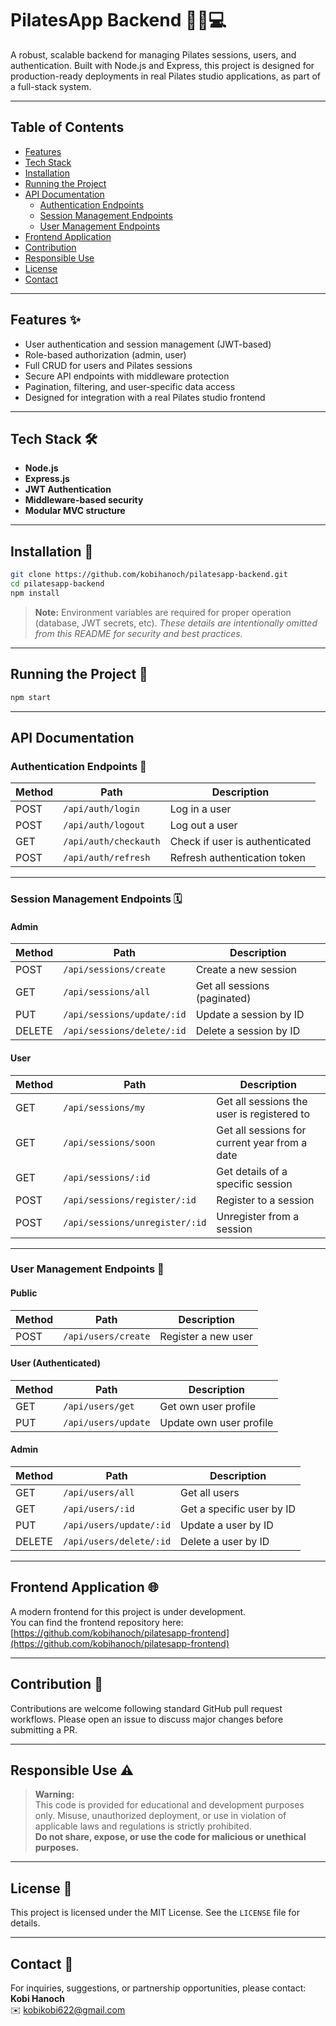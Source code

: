 # PilatesApp Backend 🧘‍♂️💻

A robust, scalable backend for managing Pilates sessions, users, and authentication. Built with Node.js and Express, this project is designed for production-ready deployments in real Pilates studio applications, as part of a full-stack system.

---

## Table of Contents

- [Features](#features)
- [Tech Stack](#tech-stack)
- [Installation](#installation)
- [Running the Project](#running-the-project)
- [API Documentation](#api-documentation)
  - [Authentication Endpoints](#authentication-endpoints)
  - [Session Management Endpoints](#session-management-endpoints)
  - [User Management Endpoints](#user-management-endpoints)
- [Frontend Application](#frontend-application)
- [Contribution](#contribution)
- [Responsible Use](#responsible-use)
- [License](#license)
- [Contact](#contact)

---

## Features ✨

- User authentication and session management (JWT-based)
- Role-based authorization (admin, user)
- Full CRUD for users and Pilates sessions
- Secure API endpoints with middleware protection
- Pagination, filtering, and user-specific data access
- Designed for integration with a real Pilates studio frontend

---

## Tech Stack 🛠️

- **Node.js**
- **Express.js**
- **JWT Authentication**
- **Middleware-based security**
- **Modular MVC structure**

---

## Installation 🚀

```bash
git clone https://github.com/kobihanoch/pilatesapp-backend.git
cd pilatesapp-backend
npm install
```

> **Note:** Environment variables are required for proper operation (database, JWT secrets, etc). _These details are intentionally omitted from this README for security and best practices._

---

## Running the Project 🏃

```bash
npm start
```

---

## API Documentation

### Authentication Endpoints 🔐

| Method | Path                  | Description                    |
| ------ | --------------------- | ------------------------------ |
| POST   | `/api/auth/login`     | Log in a user                  |
| POST   | `/api/auth/logout`    | Log out a user                 |
| GET    | `/api/auth/checkauth` | Check if user is authenticated |
| POST   | `/api/auth/refresh`   | Refresh authentication token   |

---

### Session Management Endpoints 🗓️

#### Admin

| Method | Path                       | Description                  |
| ------ | -------------------------- | ---------------------------- |
| POST   | `/api/sessions/create`     | Create a new session         |
| GET    | `/api/sessions/all`        | Get all sessions (paginated) |
| PUT    | `/api/sessions/update/:id` | Update a session by ID       |
| DELETE | `/api/sessions/delete/:id` | Delete a session by ID       |

#### User

| Method | Path                           | Description                                   |
| ------ | ------------------------------ | --------------------------------------------- |
| GET    | `/api/sessions/my`             | Get all sessions the user is registered to    |
| GET    | `/api/sessions/soon`           | Get all sessions for current year from a date |
| GET    | `/api/sessions/:id`            | Get details of a specific session             |
| POST   | `/api/sessions/register/:id`   | Register to a session                         |
| POST   | `/api/sessions/unregister/:id` | Unregister from a session                     |

---

### User Management Endpoints 👤

#### Public

| Method | Path                | Description         |
| ------ | ------------------- | ------------------- |
| POST   | `/api/users/create` | Register a new user |

#### User (Authenticated)

| Method | Path                | Description             |
| ------ | ------------------- | ----------------------- |
| GET    | `/api/users/get`    | Get own user profile    |
| PUT    | `/api/users/update` | Update own user profile |

#### Admin

| Method | Path                    | Description               |
| ------ | ----------------------- | ------------------------- |
| GET    | `/api/users/all`        | Get all users             |
| GET    | `/api/users/:id`        | Get a specific user by ID |
| PUT    | `/api/users/update/:id` | Update a user by ID       |
| DELETE | `/api/users/delete/:id` | Delete a user by ID       |

---

## Frontend Application 🌐

A modern frontend for this project is under development.  
You can find the frontend repository here:  
[https://github.com/kobihanoch/pilatesapp-frontend](https://github.com/kobihanoch/pilatesapp-frontend)

---

## Contribution 🤝

Contributions are welcome following standard GitHub pull request workflows. Please open an issue to discuss major changes before submitting a PR.

---

## Responsible Use ⚠️

> **Warning:**  
> This code is provided for educational and development purposes only. Misuse, unauthorized deployment, or use in violation of applicable laws and regulations is strictly prohibited.  
> **Do not share, expose, or use the code for malicious or unethical purposes.**

---

## License 📝

This project is licensed under the MIT License. See the `LICENSE` file for details.

---

## Contact 📧

For inquiries, suggestions, or partnership opportunities, please contact:  
**Kobi Hanoch**  
✉️ kobikobi622@gmail.com
